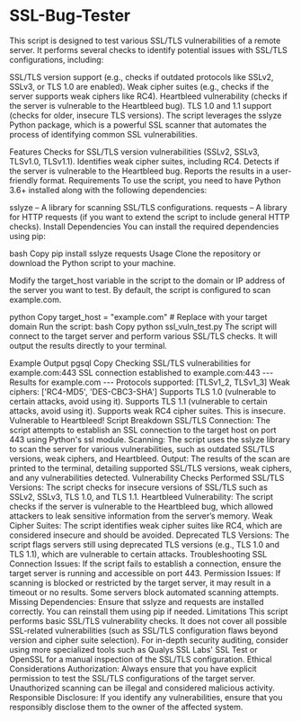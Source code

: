 # SSL-Bug-Tester
This script is designed to test various SSL/TLS vulnerabilities of a remote server. It performs several checks to identify potential issues with SSL/TLS configurations, including:

SSL/TLS version support (e.g., checks if outdated protocols like SSLv2, SSLv3, or TLS 1.0 are enabled).
Weak cipher suites (e.g., checks if the server supports weak ciphers like RC4).
Heartbleed vulnerability (checks if the server is vulnerable to the Heartbleed bug).
TLS 1.0 and 1.1 support (checks for older, insecure TLS versions).
The script leverages the sslyze Python package, which is a powerful SSL scanner that automates the process of identifying common SSL vulnerabilities.

Features
Checks for SSL/TLS version vulnerabilities (SSLv2, SSLv3, TLSv1.0, TLSv1.1).
Identifies weak cipher suites, including RC4.
Detects if the server is vulnerable to the Heartbleed bug.
Reports the results in a user-friendly format.
Requirements
To use the script, you need to have Python 3.6+ installed along with the following dependencies:

sslyze – A library for scanning SSL/TLS configurations.
requests – A library for HTTP requests (if you want to extend the script to include general HTTP checks).
Install Dependencies
You can install the required dependencies using pip:

bash
Copy
pip install sslyze requests
Usage
Clone the repository or download the Python script to your machine.

Modify the target_host variable in the script to the domain or IP address of the server you want to test. By default, the script is configured to scan example.com.

python
Copy
target_host = "example.com"  # Replace with your target domain
Run the script:
bash
Copy
python ssl_vuln_test.py
The script will connect to the target server and perform various SSL/TLS checks. It will output the results directly to your terminal.

Example Output
pgsql
Copy
Checking SSL/TLS vulnerabilities for example.com:443
SSL connection established to example.com:443
--- Results for example.com ---
Protocols supported: [TLSv1_2, TLSv1_3]
Weak ciphers: ['RC4-MD5', 'DES-CBC3-SHA']
Supports TLS 1.0 (vulnerable to certain attacks, avoid using it).
Supports TLS 1.1 (vulnerable to certain attacks, avoid using it).
Supports weak RC4 cipher suites. This is insecure.
Vulnerable to Heartbleed!
Script Breakdown
SSL/TLS Connection: The script attempts to establish an SSL connection to the target host on port 443 using Python's ssl module.
Scanning: The script uses the sslyze library to scan the server for various vulnerabilities, such as outdated SSL/TLS versions, weak ciphers, and Heartbleed.
Output: The results of the scan are printed to the terminal, detailing supported SSL/TLS versions, weak ciphers, and any vulnerabilities detected.
Vulnerability Checks Performed
SSL/TLS Versions: The script checks for insecure versions of SSL/TLS such as SSLv2, SSLv3, TLS 1.0, and TLS 1.1.
Heartbleed Vulnerability: The script checks if the server is vulnerable to the Heartbleed bug, which allowed attackers to leak sensitive information from the server’s memory.
Weak Cipher Suites: The script identifies weak cipher suites like RC4, which are considered insecure and should be avoided.
Deprecated TLS Versions: The script flags servers still using deprecated TLS versions (e.g., TLS 1.0 and TLS 1.1), which are vulnerable to certain attacks.
Troubleshooting
SSL Connection Issues: If the script fails to establish a connection, ensure the target server is running and accessible on port 443.
Permission Issues: If scanning is blocked or restricted by the target server, it may result in a timeout or no results. Some servers block automated scanning attempts.
Missing Dependencies: Ensure that sslyze and requests are installed correctly. You can reinstall them using pip if needed.
Limitations
This script performs basic SSL/TLS vulnerability checks. It does not cover all possible SSL-related vulnerabilities (such as SSL/TLS configuration flaws beyond version and cipher suite selection).
For in-depth security auditing, consider using more specialized tools such as Qualys SSL Labs' SSL Test or OpenSSL for a manual inspection of the SSL/TLS configuration.
Ethical Considerations
Authorization: Always ensure that you have explicit permission to test the SSL/TLS configurations of the target server. Unauthorized scanning can be illegal and considered malicious activity.
Responsible Disclosure: If you identify any vulnerabilities, ensure that you responsibly disclose them to the owner of the affected system.
